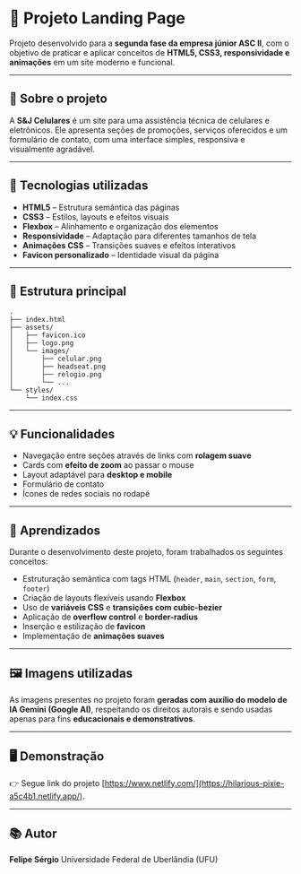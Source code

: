 # 📱 Projeto Landing Page

Projeto desenvolvido para a **segunda fase da empresa júnior ASC II**, com o objetivo de praticar e aplicar conceitos de **HTML5, CSS3, responsividade e animações** em um site moderno e funcional.

---

## 🧩 Sobre o projeto

A **S&J Celulares** é um site para uma assistência técnica de celulares e eletrônicos.
Ele apresenta seções de promoções, serviços oferecidos e um formulário de contato, com uma interface simples, responsiva e visualmente agradável.

---

## 🚀 Tecnologias utilizadas

* **HTML5** – Estrutura semântica das páginas
* **CSS3** – Estilos, layouts e efeitos visuais
* **Flexbox** – Alinhamento e organização dos elementos
* **Responsividade** – Adaptação para diferentes tamanhos de tela
* **Animações CSS** – Transições suaves e efeitos interativos
* **Favicon personalizado** – Identidade visual da página

---

## 🧱 Estrutura principal

```
.
├── index.html
├── assets/
│   ├── favicon.ico
│   ├── logo.png
│   └── images/
│       ├── celular.png
│       ├── headseat.png
│       ├── relogio.png
│       └── ...
└── styles/
    └── index.css
```

---

## 💡 Funcionalidades

* Navegação entre seções através de links com **rolagem suave**
* Cards com **efeito de zoom** ao passar o mouse
* Layout adaptável para **desktop e mobile**
* Formulário de contato
* Ícones de redes sociais no rodapé

---

## 🧠 Aprendizados

Durante o desenvolvimento deste projeto, foram trabalhados os seguintes conceitos:

* Estruturação semântica com tags HTML (`header`, `main`, `section`, `form`, `footer`)
* Criação de layouts flexíveis usando **Flexbox**
* Uso de **variáveis CSS** e **transições com cubic-bezier**
* Aplicação de **overflow control** e **border-radius**
* Inserção e estilização de **favicon**
* Implementação de **animações suaves**

---

## 🖼️ Imagens utilizadas

As imagens presentes no projeto foram **geradas com auxílio do modelo de IA Gemini (Google AI)**, respeitando os direitos autorais e sendo usadas apenas para fins **educacionais e demonstrativos**.

---

## 🖥️ Demonstração

👉 Segue link do projeto [https://www.netlify.com/](https://hilarious-pixie-a5c4b1.netlify.app/).

---

## 📚 Autor

**Felipe Sérgio**
Universidade Federal de Uberlândia (UFU)
